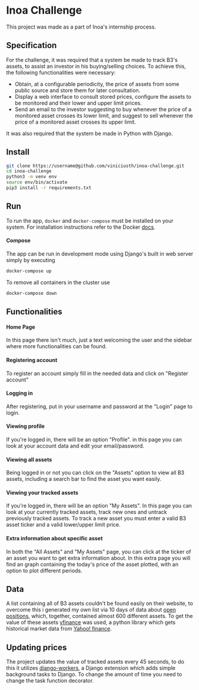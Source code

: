 # Inoa Challenge
This project was made as a part of Inoa's internship process.
## Specification
For the challenge, it was required that a system be made to track B3's assets, to assist an investor in his buying/selling choices. To achieve this, the following functionalities were necessary:
- Obtain, at a configurable periodicity, the price of assets from some public source and store them for later consultation.
- Display a web interface to consult stored prices, configure the assets to be monitored and their lower and upper limit prices.
- Send an email to the investor suggesting to buy whenever the price of a monitored asset crosses its lower limit, and suggest to sell whenever the price of a monitored asset crosses its upper limit.

It was also required that the system be made in Python with Django.

## Install


```bash
git clone https://username@github.com/viniciusth/inoa-challenge.git
cd inoa-challenge
python3 -m venv env
source env/bin/activate
pip3 install -r requirements.txt
```

## Run

To run the app, `docker` and `docker-compose` must be installed on your system. For installation
instructions refer to the Docker [docs](https://docs.docker.com/compose/install/). 

#### Compose
The app can be run in development mode using Django's built in web server simply by executing

```bash
docker-compose up
```

To remove all containers in the cluster use

```bash
docker-compose down
```

## Functionalities
#### Home Page
In this page there isn't much, just a text welcoming the user and the sidebar where more functionalities can be found.
#### Registering account
To register an account simply fill in the needed data and click on "Register account"
#### Logging in
After registering, put in your username and password at the "Login" page to login.
#### Viewing profile
If you're logged in, there will be an option "Profile". in this page you can look at your account data and edit your email/password. 
#### Viewing all assets
Being logged in or not you can click on the "Assets" option to view all B3 assets, including a search bar to find the asset you want easily.
#### Viewing your tracked assets
If you're logged in, there will be an option "My Assets". In this page you can look at your currently tracked assets, track new ones and untrack previously tracked assets. To track a new asset you must enter a valid B3 asset ticker and a valid lower/upper limit price.
#### Extra information about specific asset
In both the "All Assets" and "My Assets" page, you can click at the ticker of an asset you want to get extra information about. In this extra page you will find an graph containing the today's price of the asset plotted, with an option to plot different periods. 
## Data
A list containing all of B3 assets couldn't be found easily on their website, to overcome this i generated my own list via 10 days of data about [open positions](http://www.b3.com.br/pt_br/market-data-e-indices/servicos-de-dados/market-data/consultas/boletim-diario/arquivos-para-download/), which, together, contained almost 600 different assets. To get the value of these assets [yfinance](https://pypi.org/project/yfinance/) was used, a python library which gets historical market data from [Yahoo! finance](https://finance.yahoo.com/).
## Updating prices
The project updates the value of tracked assets every 45 seconds, to do this it utilizes [django-workers](https://pypi.org/project/django-workers/), a Django extension which adds simple background tasks to Django. To change the amount of time you need to change the task function decorator.
